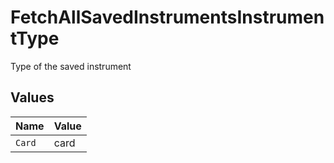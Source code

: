 # FetchAllSavedInstrumentsInstrumentType

Type of the saved instrument


## Values

| Name   | Value  |
| ------ | ------ |
| `Card` | card   |